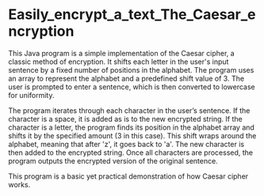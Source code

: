 # Easily_encrypt_a_text_The_Caesar_encryption
This Java program is a simple implementation of the Caesar cipher, a classic method of encryption. It shifts each letter in the user's input sentence by a fixed number of positions in the alphabet. The program uses an array to represent the alphabet and a predefined shift value of 3. The user is prompted to enter a sentence, which is then converted to lowercase for uniformity.

The program iterates through each character in the user’s sentence. If the character is a space, it is added as is to the new encrypted string. If the character is a letter, the program finds its position in the alphabet array and shifts it by the specified amount (3 in this case). This shift wraps around the alphabet, meaning that after 'z', it goes back to 'a'. The new character is then added to the encrypted string. Once all characters are processed, the program outputs the encrypted version of the original sentence.

This program is a basic yet practical demonstration of how Caesar cipher works.
